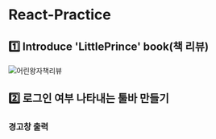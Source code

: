 # React-Practice


## 1️⃣ Introduce 'LittlePrince' book(책 리뷰)
![어린왕자책리뷰](https://github.com/user-attachments/assets/dd86cb21-89a5-45bb-a597-138fafc5c7dc)

## 2️⃣ 로그인 여부 나타내는 툴바 만들기


### 경고창 출력




